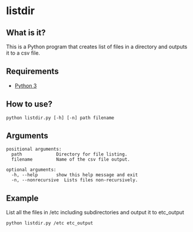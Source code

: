 # listdir

## What is it?
This is a Python program that creates list of files in a directory and outputs it to a csv file.

## Requirements
- [Python 3](https://www.python.org/downloads/)

## How to use?
```
python listdir.py [-h] [-n] path filename
```

## Arguments
```
positional arguments:
  path             Directory for file listing.
  filename         Name of the csv file output.

optional arguments:
  -h, --help       show this help message and exit
  -n, --nonrecursive  Lists files non-recursively.
```

## Example
List all the files in /etc including subdirectories and output it to etc_output
```
python listdir.py /etc etc_output
```

